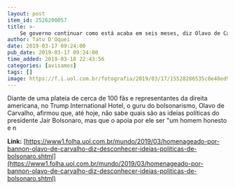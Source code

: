 ```yaml
---
layout: post
item_id: 2526200057
title: >-
    Se governo continuar como está acaba em seis meses, diz Olavo de Carvalho
author: Tatu D'Oquei
date: 2019-03-17 09:24:00
pub_date: 2019-03-17 09:24:00
time_added: 2019-03-18 22:43:56
categories: [avisamos]
tags: []
image: https://f.i.uol.com.br/fotografia/2019/03/17/15528286535c8e48ed91e4c_1552828653_3x2_rt.jpg
---
```


Diante de uma plateia de cerca de 100 fãs e representantes da direita americana, no Trump International Hotel, o guru do bolsonarismo, Olavo de Carvalho, afirmou que, até hoje, não sabe quais são as ideias políticas do presidente Jair Bolsonaro, mas que o apoia por ele ser "um homem honesto e n

**Link:** [https://www1.folha.uol.com.br/mundo/2019/03/homenageado-por-bannon-olavo-de-carvalho-diz-desconhecer-ideias-politicas-de-bolsonaro.shtml](https://www1.folha.uol.com.br/mundo/2019/03/homenageado-por-bannon-olavo-de-carvalho-diz-desconhecer-ideias-politicas-de-bolsonaro.shtml)

